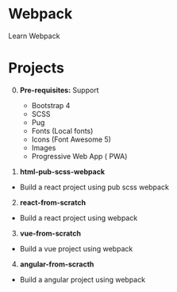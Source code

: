 # Webpack
Learn Webpack

# Projects
0. **Pre-requisites:** Support
    - Bootstrap 4
    - SCSS
    - Pug
    - Fonts (Local fonts)
    - Icons (Font Awesome 5)
    - Images
    - Progressive Web App ( PWA)

1. **html-pub-scss-webpack**
- Build a react project using pub scss webpack

2. **react-from-scratch**
- Build a react project using webpack

3. **vue-from-scratch**
- Build a vue project using webpack

4. **angular-from-scracth**
- Build a angular project using webpack
